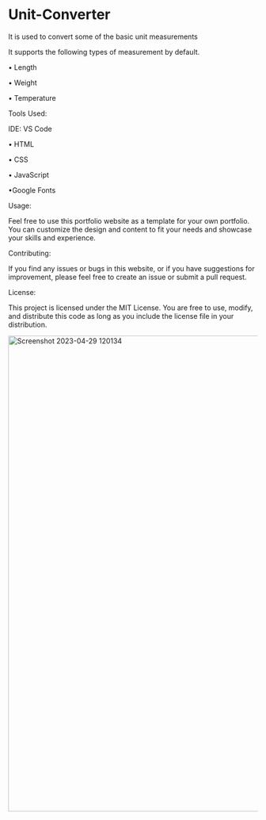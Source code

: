 # Unit-Converter

It is used to convert some of the basic unit measurements

It supports the following types of measurement by default.

• Length

• Weight

• Temperature

Tools Used:

IDE: VS Code

• HTML

• CSS

• JavaScript

•Google Fonts

Usage:

Feel free to use this portfolio website as a template for your own portfolio. You can customize the design and content to fit your needs and showcase your skills and experience.

Contributing:

If you find any issues or bugs in this website, or if you have suggestions for improvement, please feel free to create an issue or submit a pull request.

License:

This project is licensed under the MIT License. You are free to use, modify, and distribute this code as long as you include the license file in your distribution.

<img width="960" alt="Screenshot 2023-04-29 120134" src="https://user-images.githubusercontent.com/103184529/235287840-c6a662a4-ae2b-4697-bc72-989a67575cf7.png">
